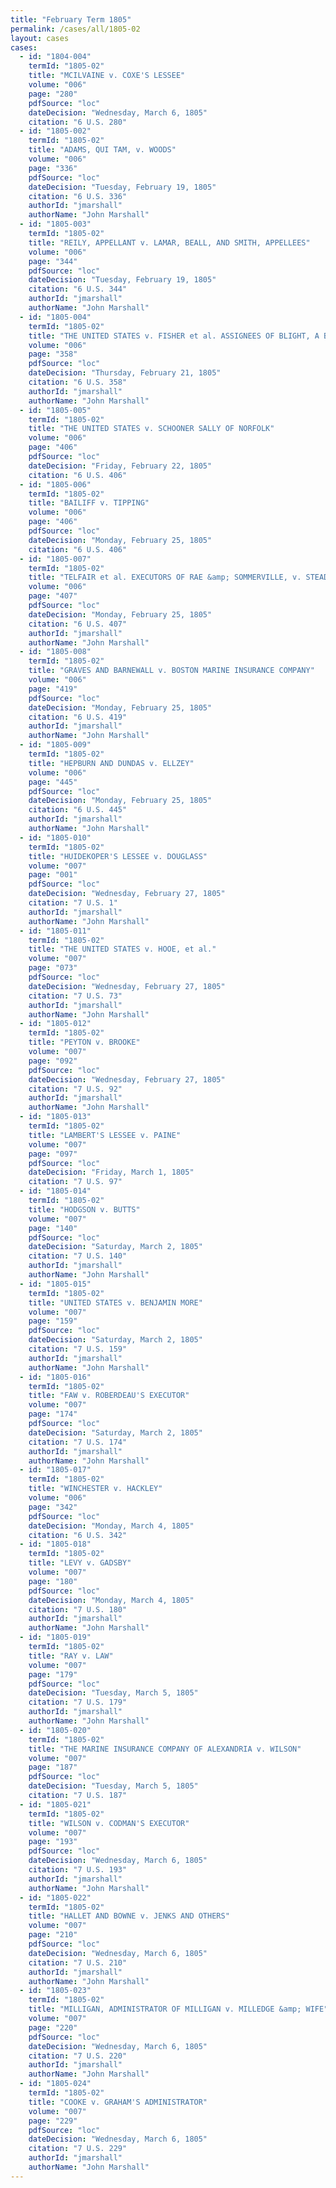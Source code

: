 ```yaml
---
title: "February Term 1805"
permalink: /cases/all/1805-02
layout: cases
cases:
  - id: "1804-004"
    termId: "1805-02"
    title: "MCILVAINE v. COXE'S LESSEE"
    volume: "006"
    page: "280"
    pdfSource: "loc"
    dateDecision: "Wednesday, March 6, 1805"
    citation: "6 U.S. 280"
  - id: "1805-002"
    termId: "1805-02"
    title: "ADAMS, QUI TAM, v. WOODS"
    volume: "006"
    page: "336"
    pdfSource: "loc"
    dateDecision: "Tuesday, February 19, 1805"
    citation: "6 U.S. 336"
    authorId: "jmarshall"
    authorName: "John Marshall"
  - id: "1805-003"
    termId: "1805-02"
    title: "REILY, APPELLANT v. LAMAR, BEALL, AND SMITH, APPELLEES"
    volume: "006"
    page: "344"
    pdfSource: "loc"
    dateDecision: "Tuesday, February 19, 1805"
    citation: "6 U.S. 344"
    authorId: "jmarshall"
    authorName: "John Marshall"
  - id: "1805-004"
    termId: "1805-02"
    title: "THE UNITED STATES v. FISHER et al. ASSIGNEES OF BLIGHT, A BANKRUPT"
    volume: "006"
    page: "358"
    pdfSource: "loc"
    dateDecision: "Thursday, February 21, 1805"
    citation: "6 U.S. 358"
    authorId: "jmarshall"
    authorName: "John Marshall"
  - id: "1805-005"
    termId: "1805-02"
    title: "THE UNITED STATES v. SCHOONER SALLY OF NORFOLK"
    volume: "006"
    page: "406"
    pdfSource: "loc"
    dateDecision: "Friday, February 22, 1805"
    citation: "6 U.S. 406"
  - id: "1805-006"
    termId: "1805-02"
    title: "BAILIFF v. TIPPING"
    volume: "006"
    page: "406"
    pdfSource: "loc"
    dateDecision: "Monday, February 25, 1805"
    citation: "6 U.S. 406"
  - id: "1805-007"
    termId: "1805-02"
    title: "TELFAIR et al. EXECUTORS OF RAE &amp; SOMMERVILLE, v. STEAD'S EXECUTORS"
    volume: "006"
    page: "407"
    pdfSource: "loc"
    dateDecision: "Monday, February 25, 1805"
    citation: "6 U.S. 407"
    authorId: "jmarshall"
    authorName: "John Marshall"
  - id: "1805-008"
    termId: "1805-02"
    title: "GRAVES AND BARNEWALL v. BOSTON MARINE INSURANCE COMPANY"
    volume: "006"
    page: "419"
    pdfSource: "loc"
    dateDecision: "Monday, February 25, 1805"
    citation: "6 U.S. 419"
    authorId: "jmarshall"
    authorName: "John Marshall"
  - id: "1805-009"
    termId: "1805-02"
    title: "HEPBURN AND DUNDAS v. ELLZEY"
    volume: "006"
    page: "445"
    pdfSource: "loc"
    dateDecision: "Monday, February 25, 1805"
    citation: "6 U.S. 445"
    authorId: "jmarshall"
    authorName: "John Marshall"
  - id: "1805-010"
    termId: "1805-02"
    title: "HUIDEKOPER'S LESSEE v. DOUGLASS"
    volume: "007"
    page: "001"
    pdfSource: "loc"
    dateDecision: "Wednesday, February 27, 1805"
    citation: "7 U.S. 1"
    authorId: "jmarshall"
    authorName: "John Marshall"
  - id: "1805-011"
    termId: "1805-02"
    title: "THE UNITED STATES v. HOOE, et al."
    volume: "007"
    page: "073"
    pdfSource: "loc"
    dateDecision: "Wednesday, February 27, 1805"
    citation: "7 U.S. 73"
    authorId: "jmarshall"
    authorName: "John Marshall"
  - id: "1805-012"
    termId: "1805-02"
    title: "PEYTON v. BROOKE"
    volume: "007"
    page: "092"
    pdfSource: "loc"
    dateDecision: "Wednesday, February 27, 1805"
    citation: "7 U.S. 92"
    authorId: "jmarshall"
    authorName: "John Marshall"
  - id: "1805-013"
    termId: "1805-02"
    title: "LAMBERT'S LESSEE v. PAINE"
    volume: "007"
    page: "097"
    pdfSource: "loc"
    dateDecision: "Friday, March 1, 1805"
    citation: "7 U.S. 97"
  - id: "1805-014"
    termId: "1805-02"
    title: "HODGSON v. BUTTS"
    volume: "007"
    page: "140"
    pdfSource: "loc"
    dateDecision: "Saturday, March 2, 1805"
    citation: "7 U.S. 140"
    authorId: "jmarshall"
    authorName: "John Marshall"
  - id: "1805-015"
    termId: "1805-02"
    title: "UNITED STATES v. BENJAMIN MORE"
    volume: "007"
    page: "159"
    pdfSource: "loc"
    dateDecision: "Saturday, March 2, 1805"
    citation: "7 U.S. 159"
    authorId: "jmarshall"
    authorName: "John Marshall"
  - id: "1805-016"
    termId: "1805-02"
    title: "FAW v. ROBERDEAU'S EXECUTOR"
    volume: "007"
    page: "174"
    pdfSource: "loc"
    dateDecision: "Saturday, March 2, 1805"
    citation: "7 U.S. 174"
    authorId: "jmarshall"
    authorName: "John Marshall"
  - id: "1805-017"
    termId: "1805-02"
    title: "WINCHESTER v. HACKLEY"
    volume: "006"
    page: "342"
    pdfSource: "loc"
    dateDecision: "Monday, March 4, 1805"
    citation: "6 U.S. 342"
  - id: "1805-018"
    termId: "1805-02"
    title: "LEVY v. GADSBY"
    volume: "007"
    page: "180"
    pdfSource: "loc"
    dateDecision: "Monday, March 4, 1805"
    citation: "7 U.S. 180"
    authorId: "jmarshall"
    authorName: "John Marshall"
  - id: "1805-019"
    termId: "1805-02"
    title: "RAY v. LAW"
    volume: "007"
    page: "179"
    pdfSource: "loc"
    dateDecision: "Tuesday, March 5, 1805"
    citation: "7 U.S. 179"
    authorId: "jmarshall"
    authorName: "John Marshall"
  - id: "1805-020"
    termId: "1805-02"
    title: "THE MARINE INSURANCE COMPANY OF ALEXANDRIA v. WILSON"
    volume: "007"
    page: "187"
    pdfSource: "loc"
    dateDecision: "Tuesday, March 5, 1805"
    citation: "7 U.S. 187"
  - id: "1805-021"
    termId: "1805-02"
    title: "WILSON v. CODMAN'S EXECUTOR"
    volume: "007"
    page: "193"
    pdfSource: "loc"
    dateDecision: "Wednesday, March 6, 1805"
    citation: "7 U.S. 193"
    authorId: "jmarshall"
    authorName: "John Marshall"
  - id: "1805-022"
    termId: "1805-02"
    title: "HALLET AND BOWNE v. JENKS AND OTHERS"
    volume: "007"
    page: "210"
    pdfSource: "loc"
    dateDecision: "Wednesday, March 6, 1805"
    citation: "7 U.S. 210"
    authorId: "jmarshall"
    authorName: "John Marshall"
  - id: "1805-023"
    termId: "1805-02"
    title: "MILLIGAN, ADMINISTRATOR OF MILLIGAN v. MILLEDGE &amp; WIFE"
    volume: "007"
    page: "220"
    pdfSource: "loc"
    dateDecision: "Wednesday, March 6, 1805"
    citation: "7 U.S. 220"
    authorId: "jmarshall"
    authorName: "John Marshall"
  - id: "1805-024"
    termId: "1805-02"
    title: "COOKE v. GRAHAM'S ADMINISTRATOR"
    volume: "007"
    page: "229"
    pdfSource: "loc"
    dateDecision: "Wednesday, March 6, 1805"
    citation: "7 U.S. 229"
    authorId: "jmarshall"
    authorName: "John Marshall"
---
```

